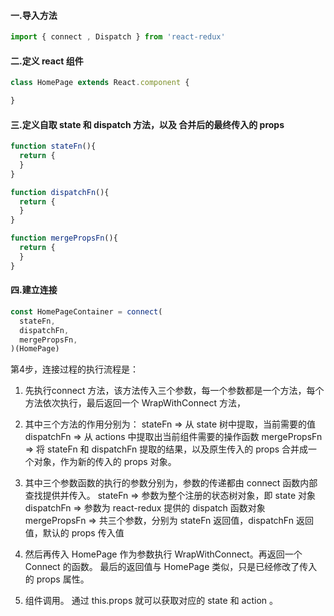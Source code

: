 #### 一.导入方法

```js
import { connect , Dispatch } from 'react-redux'
```

#### 二.定义 react 组件

```js
class HomePage extends React.component {

}
```

#### 三.定义自取 state 和 dispatch 方法，以及 合并后的最终传入的 props

```js
function stateFn(){
  return {
  }
}

function dispatchFn(){
  return {
  }
}

function mergePropsFn(){
  return {
  }
}
```

#### 四.建立连接
```js
const HomePageContainer = connect(
  stateFn,
  dispatchFn,
  mergePropsFn,
)(HomePage)
```

第4步，连接过程的执行流程是：
1. 先执行connect 方法，该方法传入三个参数，每一个参数都是一个方法，每个方法依次执行，最后返回一个 WrapWithConnect 方法，

2. 其中三个方法的作用分别为：
stateFn => 从 state 树中提取，当前需要的值
dispatchFn => 从 actions 中提取出当前组件需要的操作函数
mergePropsFn => 将 stateFn 和 dispatchFn 提取的结果，以及原生传入的 props 合并成一个对象，作为新的传入的 props 对象。 

3. 其中三个参数函数的执行的参数分别为，参数的传递都由 connect 函数内部查找提供并传入。
stateFn => 参数为整个注册的状态树对象，即 state 对象
dispatchFn => 参数为 react-redux 提供的 dispatch 函数对象
mergePropsFn => 共三个参数，分别为 stateFn 返回值，dispatchFn 返回值，默认的 props 传入值

4. 然后再传入 HomePage 作为参数执行 WrapWithConnect。再返回一个 Connect 的函数。
最后的返回值与 HomePage 类似，只是已经修改了传入的 props 属性。

5. 组件调用。
通过 this.props 就可以获取对应的 state 和 action 。
